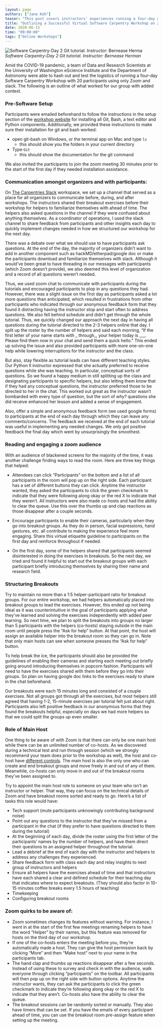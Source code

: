 ```yaml
---
layout: page
authors: ["Jane Koh"]
teaser: "This post covers instructors' experiences running a four-day online Software Carpentry workshop at the University of Washington"
title: "Outlining a Successful Virtual Software Carpentry Workshop on Zoom"
date: 2020-06-15
time: "09:00:00"
tags: ["Online Workshops"]
---
```


![Software Carpentry-Day 2 Git tutorial. Instructor: Bernease Herma](/blog/2020/06/SWC-Online-Carpentry-workshop.png)
_Software Carpentry-Day 2 Git tutorial. Instructor: Bernease Herman_

Amid the COVID-19 pandemic, a team of Data and Research Scientists at the University of Washington eScience Institute and the Department of Astronomy were able to hash out and test the logistics of running a four-day Software Carpentry Workshop with 20 participants using only Zoom and slack. The following is an outline of what worked for our group with added context.

### Pre-Software Setup  

Participants were emailed beforehand to follow the instructions in the setup section of the [workshop website](https://uwescience.github.io/2020-05-11-uw-online/) for installing all Git, Bash, a text editor and Python components. Additionally, we provided these instructions to make sure their installation for git and bash worked:
- open git-bash on Windows, or the terminal app on Mac and type `ls `
  - this should show you the folders in your current directory 
- Type `Git`
  - this should show the documentation for the git command

We also invited the participants to join the zoom meeting 30 minutes prior to the start of the first day if they needed installation assistance.

### Communication amongst organizers and with participants:

On [The Carpentries Slack](https://swcarpentry.slack.com/#/) workspace, we set up a channel that served as a place for all organizers to communicate before, during, and after workshops. The instructors shared their breakout exercises before their workshop for helpers to familiarize themselves with ahead of time. The helpers also asked questions in the channel if they were confused about anything themselves. As a coordinator of operations, I used the slack channel to share feedback from participants and other insights each day to quickly implement changes needed in how we structured our workshop for the next day.<br />

There was a debate over what we should use to have participants ask questions. At the end of the day, the majority of organizers didn’t want to add in another component such as hackMD/etherpad/google doc or make the participants download and familiarize themselves with slack. Although it would’ve been great to have threading in our messages with participants (which Zoom doesn’t provide), we also deemed this level of organization and a record of all questions weren’t needed.<br />

Thus, we used zoom chat to communicate with participants during the tutorials and encouraged participants to plop in any questions they had. However, there was a slight issue on the first day as participants asked a lot more questions than anticipated, which resulted in frustrations from other participants who indicated through our anonymous feedback form that they found it distracting having the instructor stop and start often to address questions. We also fell behind schedule and didn’t get through the whole tutorial. Thus, we quickly changed our approach the next day in having all questions during the tutorial directed to the 2-3 helpers online that day. I split up the roster by the number of helpers and said each morning, “If the first letter of your name starts with \_ through\_, your helper today is \___\. Please find them now in your chat and send them a quick hello.” This ended up solving the issue and also provided participants with more one-on-one help while lowering interruptions for the instructor and the class.<br />

But also, stay flexible as tutorial leads can have different teaching styles. Our Python II instructor expressed that she actually preferred to receive questions while she was teaching. In particular, conceptual sorts of questions. So we found a happy medium in still splitting up the class and designating participants to specific helpers, but also letting them know that if they had any conceptual questions, the instructor preferred those to be directed to her in the chat. This worked out great as the instructor wasn’t bombarded with every type of question, but the sort of _why?_ questions she did receive enhanced her lesson and added a sense of engagement.<br />

Also, offer a simple and anonymous feedback form (we used google forms) to participants at the end of each day through which they can leave any comments/concerns. The feedback we received at the end of each tutorial was useful in implementing any needed changes. We only got positive feedback the final day which went by unsurprisingly the smoothest.

### Reading and engaging a zoom audience

With an audience of blackened screens for the majority of the time, it was another challenge finding ways to read the room. Here are three key things that helped:
- Attendees can click “Participants” on the bottom and a list of all participants in the room will pop up on the right side. Each participant has a set of different buttons they can click. Anytime the instructor wanted, they asked the participants to click the green checkmark to indicate that they were following along okay or the red X to indicate that they weren’t. All instructors were also made co-hosts and had the ability to clear the queue. Use this over the thumbs up and clap reactions as those disappear after a couple seconds.

- Encourage participants to enable their cameras, particularly when they go into breakout groups. As they do in person, facial expressions, hand gestures, etc. all contribute to making the experience feel more engaging. Share this virtual etiquette guideline to participants on the first day and reinforce throughout if needed.

- On the first day, some of the helpers shared that participants seemed disinterested in doing the exercises in breakouts. So the next day, we tried and found it helpful to start out the breakout groups with each participant briefly introducing themselves by sharing their name and research field.

### Structuring Breakouts

Try to maintain no more than a 1:5 helper-participant ratio for breakout groups. For our entire workshop, we had helpers automatically placed into breakout groups to lead the exercises. However, this ended up not being ideal as it was counterintuitive in the goal of participants applying what they’ve learned and solving the exercises independently with added peer learning. So next time, we plan to split the breakouts into groups no larger than 5 participants with the helpers (co-hosts) staying outside in the main room until people press the “Ask for help” button. At that point, the host will assign an available helper into the breakout room so they can go in. Note that only main hosts can see when someone presses the “Ask for help” button.<br />

To help break the ice, the participants should also be provided the guidelines of enabling their cameras and starting each meeting out briefly going around introducing themselves in popcorn fashion. Participants will need to have the exercises shared with them before they go into their groups. So plan on having google doc links to the exercises ready to share in the chat beforehand.<br />

Our breakouts were each 15 minutes long and consisted of a couple exercises. Not all groups got through all the exercises, but most helpers still agreed that having 1-2, 15-minute exercises per tutorial felt just about right. Participants also left positive feedback in our anonymous forms that they found the breakouts helpful, especially on days we had more helpers so that we could split the groups up even smaller.

### Role of Main Host   

One thing to be aware of with Zoom is that there can only be one main host while there can be an unlimited number of co-hosts. As we discovered during a technical test and run through session (which we strongly recommend your team does prior to the workshop as well), the host and co-host have [different controls](https://support.zoom.us/hc/en-us/articles/201362603-Host-and-co-host-controls-in-a-meeting). The main host is also the only one who can create and end breakout groups and move freely in and out of any of them. Meanwhile, co-hosts can only move in and out of the breakout rooms they’ve been assigned to.<br />

Try to appoint the main host role to someone on your team who isn’t an instructor or helper. That way, they can focus on the technical details of Zoom and have breakout rooms sorted and ready to go. Here’s a list of tasks this role would have:

- Tech support (mute participants unknowingly contributing background noise)
- Point out any questions to the instructor that they’ve missed from a participant in the chat (if they prefer to have questions directed to them during the tutorial)
- At the beginning of each day, divide the roster using the first letter of the participants’ names by the number of helpers, and have them direct their questions to an assigned helper throughout the tutorial.
- Lead a debrief at the end of each day with the instructor and helpers to address any challenges they experienced.
- Share feedback form with class each day and relay insights to next group of instructors and helpers
- Ensure all helpers have the exercises ahead of time and that instructors have each shared a clear and defined schedule for their teaching day that indicates where to expect breakouts. (They should also factor in 10-15 minutes coffee breaks every 1.5 hours of teaching)
- Timekeeping
- Configuring breakout rooms

### Zoom quirks to be aware of:

- Zoom sometimes changes its features without warning. For instance, I went in at the start of the first few meetings renaming helpers to have the word “Helper” by their names, but this feature was removed for hosts on the third day of our workshop.
- If one of the co-hosts enters the meeting before you, they’re automatically made a host. They can give the host permission back by clicking “More” and then “Make host” next to your name in the participants tab.  
- The hand clap and thumbs up reactions disappear after a few seconds. Instead of using these to survey and check in with the audience, walk everyone through clicking “participants” on the toolbar. All participants will then pop up on the right side with button options. Anytime the instructor wants, they can ask the participants to click the green checkmark to indicate they’re following along okay or the red X to indicate that they aren’t. Co-hosts also have the ability to clear the queue.
- The breakout sessions can be randomly sorted or manually. They also have timers that can be set. If you have the emails of every participant ahead of time, you can use the breakout room pre-assign feature when setting up the meeting.
